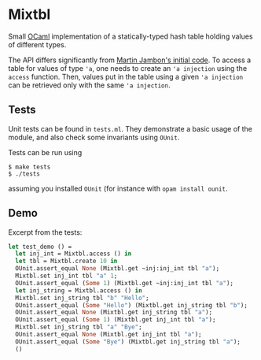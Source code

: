# Mixtbl

Small [OCaml](http://caml.inria.fr/) implementation of a statically-typed hash
table holding values of different types.

The API differs significantly from
[Martin Jambon's initial code](https://github.com/mjambon/mixtbl). To access
a table for values of type `'a`, one needs to create an `'a injection`
using the `access` function. Then, values put in the table using a given
`'a injection` can be retrieved only with the same `'a injection`.

## Tests

Unit tests can be found in `tests.ml`. They demonstrate a basic usage of the
module, and also check some invariants using `OUnit`.

Tests can be run using

```shell
$ make tests
$ ./tests
```

assuming you installed `OUnit` (for instance with `opam install ounit`.

## Demo

Excerpt from the tests:

```ocaml
let test_demo () =
  let inj_int = Mixtbl.access () in
  let tbl = Mixtbl.create 10 in
  OUnit.assert_equal None (Mixtbl.get ~inj:inj_int tbl "a");
  Mixtbl.set inj_int tbl "a" 1;
  OUnit.assert_equal (Some 1) (Mixtbl.get ~inj:inj_int tbl "a");
  let inj_string = Mixtbl.access () in
  Mixtbl.set inj_string tbl "b" "Hello";
  OUnit.assert_equal (Some "Hello") (Mixtbl.get inj_string tbl "b");
  OUnit.assert_equal None (Mixtbl.get inj_string tbl "a");
  OUnit.assert_equal (Some 1) (Mixtbl.get inj_int tbl "a");
  Mixtbl.set inj_string tbl "a" "Bye";
  OUnit.assert_equal None (Mixtbl.get inj_int tbl "a");
  OUnit.assert_equal (Some "Bye") (Mixtbl.get inj_string tbl "a");
  ()
```
